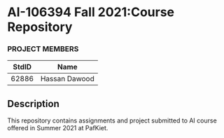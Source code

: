 # AI-106394 Fall 2021:Course Repository

### PROJECT MEMBERS ###
StdID | Name
------------ | -------------
62886 | Hassan Dawood


## Description ##
This repository contains assignments and project submitted to AI course offered in Summer 2021 at PafKiet.

